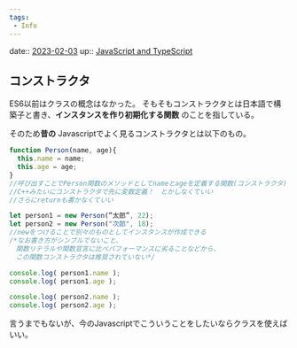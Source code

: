 ```yaml
---
tags:
 - Info
---
```


date:: [2023-02-03](/Daily_Note/2023-02-03.md)
up:: [JavaScript and TypeScript](../Bar/Program/JavaScript%20and%20TypeScript.md)

## コンストラクタ
ES6以前はクラスの概念はなかった。
そもそもコンストラクタとは日本語で構築子と書き、**インスタンスを作り初期化する関数** のことを指している。

そのため**昔の** Javascriptでよく見るコンストラクタとは以下のもの。
```javascript
function Person(name, age){
  this.name = name;
  this.age = age;
}
//呼び出すことでPerson関数のメソッドとしてnameとageを定義する関数(コンストラクタ)
//C++みたいにコンストラクタで先に変数定義！　とかしなくていい
//さらにreturnも書かなくていい

let person1 = new Person(”太郎”, 22);
let person2 = new Person("次郎", 18);
//newをつけることで別々のものとしてインスタンスが作成できる
/*なお書き方がシンプルでないこと、
　関数リテラルや関数宣言に比べパフォーマンスに劣ることなどから、
　この関数コンストラクタは推奨されていない*/

console.log( person1.name );
console.log( person1.age );

console.log( person2.name );
console.log( person2.age );

```
言うまでもないが、今のJavascriptでこういうことをしたいならクラスを使えばいい。